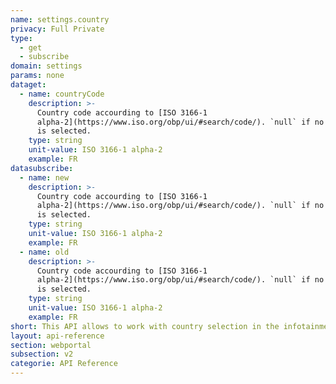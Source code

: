 ```yaml
---
name: settings.country
privacy: Full Private
type:
  - get
  - subscribe
domain: settings
params: none
dataget:
  - name: countryCode
    description: >-
      Country code accourding to [ISO 3166-1
      alpha-2](https://www.iso.org/obp/ui/#search/code/). `null` if no country
      is selected.
    type: string
    unit-value: ISO 3166-1 alpha-2
    example: FR
datasubscribe:
  - name: new
    description: >-
      Country code accourding to [ISO 3166-1
      alpha-2](https://www.iso.org/obp/ui/#search/code/). `null` if no country
      is selected.
    type: string
    unit-value: ISO 3166-1 alpha-2
    example: FR
  - name: old
    description: >-
      Country code accourding to [ISO 3166-1
      alpha-2](https://www.iso.org/obp/ui/#search/code/). `null` if no country
      is selected.
    type: string
    unit-value: ISO 3166-1 alpha-2
    example: FR
short: This API allows to work with country selection in the infotainment system.
layout: api-reference
section: webportal
subsection: v2
categorie: API Reference
---
```


